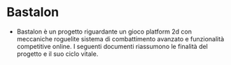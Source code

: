 # Bastalon

- Bastalon è un progetto riguardante un gioco platform 2d con meccaniche roguelite sistema di combattimento avanzato e funzionalità competitive online. I seguenti documenti riassumono le finalità del progetto e il suo ciclo vitale.